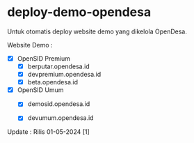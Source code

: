 # deploy-demo-opendesa
Untuk otomatis deploy website demo yang dikelola OpenDesa.

Website Demo : <br>
- [x] OpenSID Premium <br>
  - [x] berputar.opendesa.id <br>
  - [x] devpremium.opendesa.id <br>
  - [x] beta.opendesa.id <br>

- [x] OpenSID Umum <br>
  - [x] demosid.opendesa.id <br>
  - [x] devumum.opendesa.id <br>


Update : Rilis 01-05-2024 [1]
